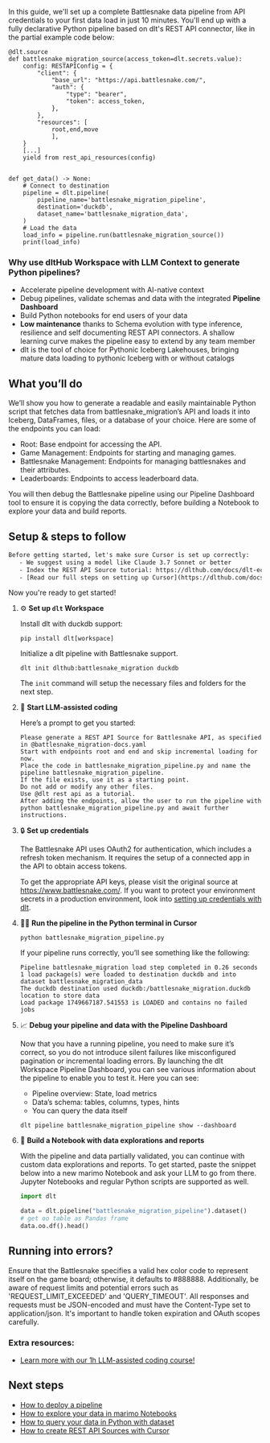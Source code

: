 In this guide, we'll set up a complete Battlesnake data pipeline from API credentials to your first data load in just 10 minutes. You'll end up with a fully declarative Python pipeline based on dlt's REST API connector, like in the partial example code below:

```python-outcome
@dlt.source
def battlesnake_migration_source(access_token=dlt.secrets.value):
    config: RESTAPIConfig = {
        "client": {
            "base_url": "https://api.battlesnake.com/",
            "auth": {
                "type": "bearer",
                "token": access_token,
            },
        },
        "resources": [
            root,end,move
            ],
    }
    [...]
    yield from rest_api_resources(config)


def get_data() -> None:
    # Connect to destination
    pipeline = dlt.pipeline(
        pipeline_name='battlesnake_migration_pipeline',
        destination='duckdb',
        dataset_name='battlesnake_migration_data', 
    )
    # Load the data
    load_info = pipeline.run(battlesnake_migration_source())
    print(load_info) 
```

### Why use dltHub Workspace with LLM Context to generate Python pipelines?

- Accelerate pipeline development with AI-native context
- Debug pipelines, validate schemas and data with the integrated **Pipeline Dashboard**
- Build Python notebooks for end users of your data
- **Low maintenance** thanks to Schema evolution with type inference, resilience and self documenting REST API connectors. A shallow learning curve makes the pipeline easy to extend by any team member
- dlt is the tool of choice for Pythonic Iceberg Lakehouses, bringing mature data loading to pythonic Iceberg with or without catalogs

## What you’ll do

We’ll show you how to generate a readable and easily maintainable Python script that fetches data from battlesnake_migration’s API and loads it into Iceberg, DataFrames, files, or a database of your choice. Here are some of the endpoints you can load:

- Root: Base endpoint for accessing the API.
- Game Management: Endpoints for starting and managing games.
- Battlesnake Management: Endpoints for managing battlesnakes and their attributes.
- Leaderboards: Endpoints to access leaderboard data.

You will then debug the Battlesnake pipeline using our Pipeline Dashboard tool to ensure it is copying the data correctly, before building a Notebook to explore your data and build reports.

## Setup & steps to follow

```default
Before getting started, let's make sure Cursor is set up correctly:
   - We suggest using a model like Claude 3.7 Sonnet or better
   - Index the REST API Source tutorial: https://dlthub.com/docs/dlt-ecosystem/verified-sources/rest_api/ and add it to context as **@dlt rest api**
   - [Read our full steps on setting up Cursor](https://dlthub.com/docs/dlt-ecosystem/llm-tooling/cursor-restapi#23-configuring-cursor-with-documentation)
```

Now you're ready to get started!

1. ⚙️ **Set up `dlt` Workspace**
    
    Install dlt with duckdb support:
    ```shell
    pip install dlt[workspace]
    ```

    Initialize a dlt pipeline with Battlesnake support.
    ```shell
    dlt init dlthub:battlesnake_migration duckdb
    ```

    The `init` command will setup the necessary files and folders for the next step.
    
2. 🤠 **Start LLM-assisted coding**
    
    Here’s a prompt to get you started:
    
    ```prompt
    Please generate a REST API Source for Battlesnake API, as specified in @battlesnake_migration-docs.yaml 
    Start with endpoints root and end and skip incremental loading for now. 
    Place the code in battlesnake_migration_pipeline.py and name the pipeline battlesnake_migration_pipeline. 
    If the file exists, use it as a starting point. 
    Do not add or modify any other files. 
    Use @dlt rest api as a tutorial. 
    After adding the endpoints, allow the user to run the pipeline with python battlesnake_migration_pipeline.py and await further instructions.
    ```

    
3. 🔒 **Set up credentials** 
    
    The Battlesnake API uses OAuth2 for authentication, which includes a refresh token mechanism. It requires the setup of a connected app in the API to obtain access tokens.
    
    To get the appropriate API keys, please visit the original source at https://www.battlesnake.com/.
    If you want to protect your environment secrets in a production environment, look into [setting up credentials with dlt](https://dlthub.com/docs/walkthroughs/add_credentials).
    
4. 🏃‍♀️ **Run the pipeline in the Python terminal in Cursor**
    
    ```shell
    python battlesnake_migration_pipeline.py
    ```
    
    If your pipeline runs correctly, you’ll see something like the following:
    
    ```shell
    Pipeline battlesnake_migration load step completed in 0.26 seconds
    1 load package(s) were loaded to destination duckdb and into dataset battlesnake_migration_data
    The duckdb destination used duckdb:/battlesnake_migration.duckdb location to store data
    Load package 1749667187.541553 is LOADED and contains no failed jobs
    ```
    
5. 📈 **Debug your pipeline and data with the Pipeline Dashboard**

    Now that you have a running pipeline, you need to make sure it’s correct, so you do not introduce silent failures like misconfigured pagination or incremental loading errors. By launching the dlt Workspace Pipeline Dashboard, you can see various information about the pipeline to enable you to test it. Here you can see:
    - Pipeline overview: State, load metrics
    - Data’s schema: tables, columns, types, hints
    - You can query the data itself
    
    ```shell
    dlt pipeline battlesnake_migration_pipeline show --dashboard
    ```
    
6. 🐍 **Build a Notebook with data explorations and reports**

    With the pipeline and data partially validated, you can continue with custom data explorations and reports. To get started, paste the snippet below into a new marimo Notebook and ask your LLM to go from there. Jupyter Notebooks and regular Python scripts are supported as well.

    
    ```python
    import dlt

   data = dlt.pipeline("battlesnake_migration_pipeline").dataset()
   # get oo table as Pandas frame
   data.oo.df().head()
    ```

## Running into errors?

Ensure that the Battlesnake specifies a valid hex color code to represent itself on the game board; otherwise, it defaults to #888888. Additionally, be aware of request limits and potential errors such as 'REQUEST_LIMIT_EXCEEDED' and 'QUERY_TIMEOUT'. All responses and requests must be JSON-encoded and must have the Content-Type set to application/json. It's important to handle token expiration and OAuth scopes carefully.

### Extra resources:

- [Learn more with our 1h LLM-assisted coding course!](https://www.youtube.com/watch?v=GGid70rnJuM)

## Next steps

- [How to deploy a pipeline](https://dlthub.com/docs/walkthroughs/deploy-a-pipeline)
- [How to explore your data in marimo Notebooks](https://dlthub.com/docs/general-usage/dataset-access/marimo)
- [How to query your data in Python with dataset](https://dlthub.com/docs/general-usage/dataset-access/dataset)
- [How to create REST API Sources with Cursor](https://dlthub.com/docs/dlt-ecosystem/llm-tooling/cursor-restapi)